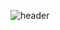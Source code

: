 

![header](https://capsule-render.vercel.app/api?type=Venom&color=auto&height=50&section=header&text=Hello%20I'm%20giwon&fontSize=90)



<!--
**giwon0213/giwon0213** is a ✨ _special_ ✨ repository because its `README.md` (this file) appears on your GitHub profile.

Here are some ideas to get you started:

- 🔭 I’m currently working on ...
- 🌱 I’m currently learning ...
- 👯 I’m looking to collaborate on ...
- 🤔 I’m looking for help with ...
- 💬 Ask me about ...
- 📫 How to reach me: ...
- 😄 Pronouns: ...
- ⚡ Fun fact: ...
-->
